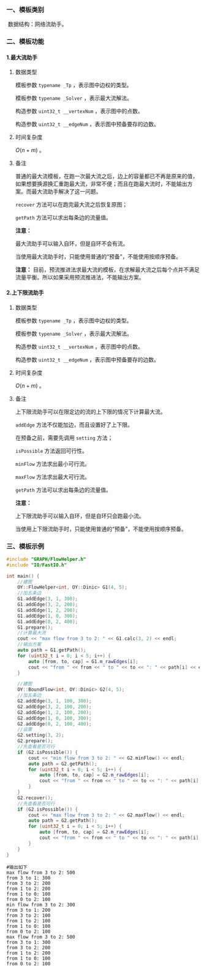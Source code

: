 ### 一、模板类别

​	数据结构：网络流助手。

### 二、模板功能

#### 1.最大流助手

1. 数据类型

   模板参数 `typename _Tp` ，表示图中边权的类型。

   模板参数 `typename _Solver` ，表示最大流解法。

   构造参数 `uint32_t __vertexNum`​ ，表示图中的点数。

   构造参数 `uint32_t __edgeNum` ，表示图中预备要存的边数。

2. 时间复杂度

   $O(n+m)$ 。

3. 备注

   普通的最大流模板，在跑一次最大流之后，边上的容量都已不再是原来的值，如果想要换源换汇重跑最大流，非常不便；而且在跑最大流时，不能输出方案。而最大流助手解决了这一问题。

   `recover` 方法可以在跑完最大流之后恢复原图；

   `getPath` 方法可以求出每条边的流量值。

   **注意：**

   最大流助手可以输入自环，但是自环不会有流。

   当使用最大流助手时，只能使用普通的“预备”，不能使用按顺序预备。

   **注意：** 目前，预流推进法求最大流的模板，在求解最大流之后每个点并不满足流量平衡。所以如果采用预流推进法，不能输出方案。

#### 2.上下限流助手

1. 数据类型

   模板参数 `typename _Tp` ，表示图中边权的类型。

   模板参数 `typename _Solver` ，表示最大流解法。

   构造参数 `uint32_t __vertexNum`​ ，表示图中的点数。

   构造参数 `uint32_t __edgeNum` ，表示图中预备要存的边数。

2. 时间复杂度

   $O(n+m)$ 。

3. 备注

   上下限流助手可以在限定边的流的上下限的情况下计算最大流。

   `addEdge` 方法不仅能加边，而且设置好了上下限。

   在预备之前，需要先调用 `setting` 方法；

   `isPossible` 方法返回可行性。

   `minFlow` 方法求出最小可行流。

   `maxFlow` 方法求出最大可行流。

   `getPath` 方法可以求出每条边的流量值。

   **注意：**

   上下限流助手可以输入自环，但是自环只会跑最小流。

   当使用上下限流助手时，只能使用普通的“预备”，不能使用按顺序预备。

### 三、模板示例

```c++
#include "GRAPH/FlowHelper.h"
#include "IO/FastIO.h"

int main() {
    //建图
    OY::FlowHelper<int, OY::Dinic> G1(4, 5);
    //加五条边
    G1.addEdge(3, 1, 300);
    G1.addEdge(3, 2, 200);
    G1.addEdge(1, 2, 200);
    G1.addEdge(1, 0, 300);
    G1.addEdge(0, 2, 400);
    G1.prepare();
    //计算最大流
    cout << "max flow from 3 to 2: " << G1.calc(3, 2) << endl;
    //输出方案
    auto path = G1.getPath();
    for (uint32_t i = 0; i < 5; i++) {
        auto [from, to, cap] = G1.m_rawEdges[i];
        cout << "from " << from << " to " << to << ": " << path[i] << endl;
    }

    //建图
    OY::BoundFlow<int, OY::Dinic> G2(4, 5);
    //加五条边
    G2.addEdge(3, 1, 100, 300);
    G2.addEdge(3, 2, 100, 200);
    G2.addEdge(1, 2, 100, 200);
    G2.addEdge(1, 0, 100, 300);
    G2.addEdge(0, 2, 100, 400);
    //设置
    G2.setting(3, 2);
    G2.prepare();
    //先查看是否可行
    if (G2.isPossible()) {
        cout << "min flow from 3 to 2: " << G2.minFlow() << endl;
        auto path = G2.getPath();
        for (uint32_t i = 0; i < 5; i++) {
            auto [from, to, cap] = G2.m_rawEdges[i];
            cout << "from " << from << " to " << to << ": " << path[i] << endl;
        }
    }
    G2.recover();
    //先查看是否可行
    if (G2.isPossible()) {
        cout << "max flow from 3 to 2: " << G2.maxFlow() << endl;
        auto path = G2.getPath();
        for (uint32_t i = 0; i < 5; i++) {
            auto [from, to, cap] = G2.m_rawEdges[i];
            cout << "from " << from << " to " << to << ": " << path[i] << endl;
        }
    }
}
```

```
#输出如下
max flow from 3 to 2: 500
from 3 to 1: 300
from 3 to 2: 200
from 1 to 2: 200
from 1 to 0: 100
from 0 to 2: 100
min flow from 3 to 2: 300
from 3 to 1: 200
from 3 to 2: 100
from 1 to 2: 100
from 1 to 0: 100
from 0 to 2: 100
max flow from 3 to 2: 500
from 3 to 1: 300
from 3 to 2: 200
from 1 to 2: 200
from 1 to 0: 100
from 0 to 2: 100

```

